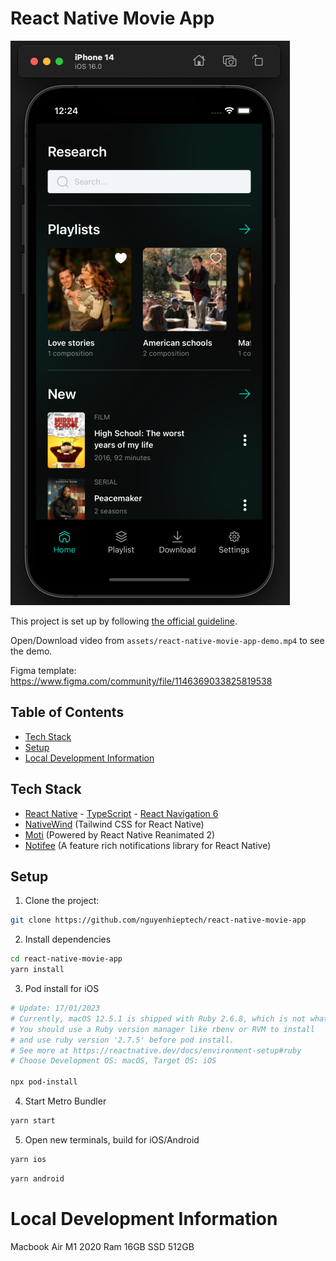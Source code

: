 # React Native Movie App

<img src="./assets/preview.png">

This project is set up by following [the official guideline](https://reactnative.dev/docs/environment-setup).

Open/Download video from `assets/react-native-movie-app-demo.mp4` to see the demo.

Figma template: https://www.figma.com/community/file/1146369033825819538

## Table of Contents

- [Tech Stack](#tech-stack)
- [Setup](#setup)
- [Local Development Information](#local-development-information)

## Tech Stack

- [React Native](https://reactnative.dev/docs/getting-started) - [TypeScript](https://www.typescriptlang.org/docs/handbook/typescript-from-scratch.html) - [React Navigation 6](https://reactnavigation.org/docs/getting-started/)
- [NativeWind](https://www.nativewind.dev/) (Tailwind CSS for React Native)
- [Moti](https://moti.fyi/) (Powered by React Native Reanimated 2)
- [Notifee](https://notifee.app/react-native/docs/overview) (A feature rich notifications library for React Native)

## Setup

1. Clone the project:

```bash
git clone https://github.com/nguyenhieptech/react-native-movie-app
```

2. Install dependencies

```bash
cd react-native-movie-app
yarn install
```

3. Pod install for iOS

```bash
# Update: 17/01/2023
# Currently, macOS 12.5.1 is shipped with Ruby 2.6.8, which is not what is required by React Native.
# You should use a Ruby version manager like rbenv or RVM to install
# and use ruby version '2.7.5' before pod install.
# See more at https://reactnative.dev/docs/environment-setup#ruby
# Choose Development OS: macOS, Target OS: iOS

npx pod-install
```

4. Start Metro Bundler

```bash
yarn start
```

5. Open new terminals, build for iOS/Android

```bash
yarn ios
```

```bash
yarn android
```

# Local Development Information

Macbook Air M1 2020
Ram 16GB
SSD 512GB
